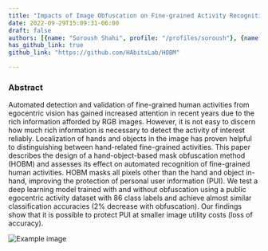 ```yaml
---
title: "Impacts of Image Obfuscation on Fine-grained Activity Recognition in Egocentric Video"
date: 2022-09-29T15:09:31-06:00
draft: false
authors: [{name: "Soroush Shahi", profile: "/profiles/soroush"}, {name: "Rawan Alharbi", profile: ""}, {name: "Yang Gao", profile: ""}, {name: "Sougata Sen", profile: ""}, {name: "Aggelos K Katsaggelos", profile: ""}, {name: "Josiah Hester", profile: ""}, {name: "Nabil Alshurafa", profile: ""}]
has_github_link: true
github_link: "https://github.com/HAbitsLab/HOBM"

---
```


### Abstract

Automated detection and validation of fine-grained human activities from egocentric vision has gained increased attention in recent years due to the rich information afforded by RGB images. However, it is not easy to discern how much rich information is necessary to detect the activity of interest reliably. Localization of hands and objects in the image has proven helpful to distinguishing between hand-related fine-grained activities. This paper describes the design of a hand-object-based mask obfuscation method (HOBM) and assesses its effect on automated recognition of fine-grained human activities. HOBM masks all pixels other than the hand and object in-hand, improving the protection of personal user information (PUI). We test a deep learning model trained with and without obfuscation using a public egocentric activity dataset with 86 class labels and achieve almost similar classification accuracies (2% decrease with obfuscation). Our findings show that it is possible to protect PUI at smaller image utility costs (loss of accuracy).


![Example image](/img/imapcts_of_image_obfuscation.png)





